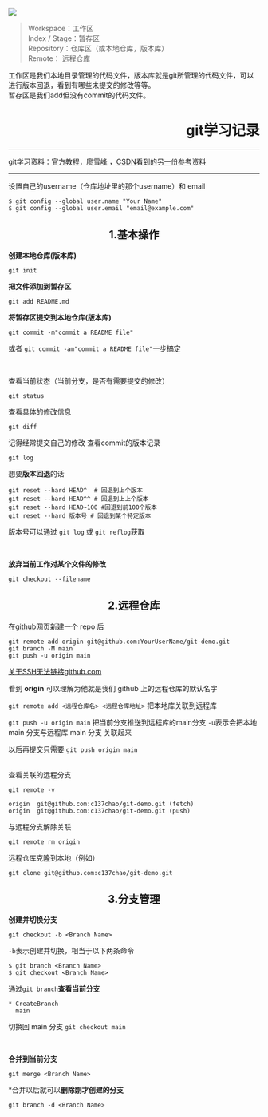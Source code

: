 ![](https://img-blog.csdnimg.cn/img_convert/cf32fcc41799d64541cb6c9b5f9373a2.png)

>Workspace：工作区  
Index / Stage：暂存区  
Repository：仓库区（或本地仓库，版本库）  
Remote： 远程仓库  

工作区是我们本地目录管理的代码文件，版本库就是git所管理的代码文件，可以进行版本回退，看到有哪些未提交的修改等等。  
暂存区是我们add但没有commit的代码文件。
<br/>
<h1 align="right">git学习记录</h1>

---
git学习资料：[官方教程](https://git-scm.com/book/zh/v2)，[廖雪峰](https://www.liaoxuefeng.com/wiki/896043488029600/896067074338496) ，[CSDN看到的另一份参考资料](https://blog.csdn.net/u011535541/article/details/83379151)

---
设置自己的username（仓库地址里的那个username）和 email
```git
$ git config --global user.name "Your Name"
$ git config --global user.email "email@example.com"
```
<h2><center>1.基本操作 </center></h2>

**创建本地仓库(版本库)**

```git
git init 
```
**把文件添加到暂存区**
```git
git add README.md 
```
**将暂存区提交到本地仓库(版本库)**
```git
git commit -m"commit a README file"
```
或者 `git commit -am"commit a README file"`一步搞定

<br/> 

查看当前状态（当前分支，是否有需要提交的修改）
```git
git status
```
查看具体的修改信息
```git
git diff
```
记得经常提交自己的修改
查看commit的版本记录
```git
git log
```
想要**版本回退**的话
```git
git reset --hard HEAD^  # 回退到上个版本
git reset --hard HEAD^^ # 回退到上上个版本
git reset --hard HEAD~100 #回退到前100个版本 
git reset --hard 版本号 # 回退到某个特定版本
```
版本号可以通过 `git log` 或 `git reflog`获取  

<br/>
  
**放弃当前工作对某个文件的修改**
```git
git checkout --filename
```

<h2><center>2.远程仓库 </center></h2

在github网页新建一个 repo 后

```git
git remote add origin git@github.com:YourUserName/git-demo.git
git branch -M main
git push -u origin main
```

[关于SSH无法链接github.com](https://blog.csdn.net/vosang/article/details/50499300)

看到 **origin** 可以理解为他就是我们 github 上的远程仓库的默认名字  

`git remote add <远程仓库名> <远程仓库地址>` 把本地库关联到远程库  

`git push -u origin main` 把当前分支推送到远程库的main分支
`-u`表示会把本地 main 分支与远程库 main 分支  关联起来  

以后再提交只需要 `git push origin main`

<br/>
查看关联的远程分支

 ```git
 git remote -v

origin  git@github.com:c137chao/git-demo.git (fetch)
origin  git@github.com:c137chao/git-demo.git (push)
 ```

 与远程分支解除关联  
 ```git
 git remote rm origin
 ```

 远程仓库克隆到本地（例如）
 ```
git clone git@github.com:c137chao/git-demo.git
 ```

<h2><center>3.分支管理</center></h2>

**创建并切换分支**
```git
git checkout -b <Branch Name>
```
`-b`表示创建并切换，相当于以下两条命令
```git
$ git branch <Branch Name>
$ git checkout <Branch Name>
```
通过`git branch`**查看当前分支**
```
* CreateBranch
  main
```

切换回 main 分支 `git checkout main`

<br/>

**合并到当前分支**  
```git
git merge <Branch Name>
```

*合并以后就可以**删除刚才创建的分支** 
```git
git branch -d <Branch Name>
```